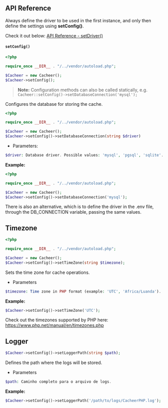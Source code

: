## API Reference

Always define the driver to be used in the first instance, and only then define the settings using **setConfig()**.

Check it out below:
[API Reference - setDriver()](setDriver.md)

#### `setConfig()`

```php
<?php

require_once __DIR__ . "/../vendor/autoload.php"; 

$Cacheer = new Cacheer();
$Cacheer->setConfig();
```

> **Note:** Configuration methods can also be called statically, e.g. `Cacheer::setConfig()->setDatabaseConnection('mysql');`

Configures the database for storing the cache.
```php
<?php

require_once __DIR__ . "/../vendor/autoload.php"; 

$Cacheer = new Cacheer();
$Cacheer->setConfig()->setDatabaseConnection(string $driver)
```

- Parameters:

```php
$driver: Database driver. Possible values: 'mysql', 'pgsql', 'sqlite'.
```

**Example:**

```php
<?php

require_once __DIR__ . "/../vendor/autoload.php"; 

$Cacheer = new Cacheer();
$Cacheer->setConfig()->setDatabaseConnection('mysql');
```

There is also an alternative, which is to define the driver in the .env file, through the DB_CONNECTION variable, passing the same values.

Timezone
---

```php
<?php

require_once __DIR__ . "/../vendor/autoload.php"; 

$Cacheer = new Cacheer();
$Cacheer->setConfig()->setTimeZone(string $timezone);
```

Sets the time zone for cache operations.
- Parameters

```php
$timezone: Time zone in PHP format (example: 'UTC', 'Africa/Luanda').
```

**Example:**

```php
$Cacheer->setConfig()->setTimeZone('UTC');
```

Check out the timezones supported by PHP here: 
https://www.php.net/manual/en/timezones.php

Logger
---

```php
$Cacheer->setConfig()->setLoggerPath(string $path);
```
Defines the path where the logs will be stored.

- Parameters

```php
$path: Caminho completo para o arquivo de logs.
```

**Example:**

```php
$Cacheer->setConfig()->setLoggerPath('/path/to/logs/CacheerPHP.log');
```